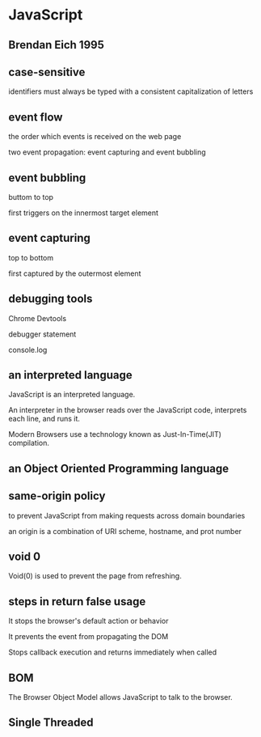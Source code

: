 # JavaScript

## Brendan Eich 1995

## case-sensitive

<p>identifiers must always be typed with a consistent capitalization of letters</p>

## event flow

<p>the order which events is received on the web page</p>
<p>two event propagation: event capturing and event bubbling</p>

## event bubbling

<p>buttom to top</p>
<p>first triggers on the innermost target element</p>

## event capturing

<p>top to bottom</p>
<p>first captured by the outermost element</p>

## debugging tools

<p>Chrome Devtools</p>
<p>debugger statement</p>
<p>console.log</p>

## an interpreted language

<p>JavaScript is an interpreted language.</p>
<p>An interpreter in the browser reads over the JavaScript code, interprets each line, and runs it.</p>
<p>Modern Browsers use a technology known as Just-In-Time(JIT) compilation.</p>

## an Object Oriented Programming language

## same-origin policy

<p>to prevent JavaScript from making requests across domain boundaries</p>
<p>an origin is a combination of URI scheme, hostname, and prot number</p>

## void 0

<p>Void(0) is used to prevent the page from refreshing.</p>

## steps in return false usage

<p>It stops the browser's default action or behavior</p>
<p>It prevents the event from propagating the DOM</p>
<p>Stops callback execution and returns immediately when called</p>

## BOM

<p>The Browser Object Model allows JavaScript to talk to the browser.</p>

## Single Threaded
